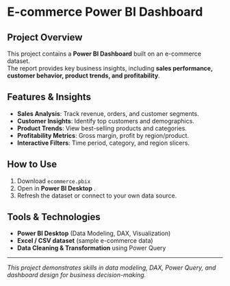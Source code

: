 #  E-commerce Power BI Dashboard

##  Project Overview
This project contains a **Power BI Dashboard** built on an e-commerce dataset.  
The report provides key business insights, including **sales performance, customer behavior, product trends, and profitability**.



##  Features & Insights
- **Sales Analysis**: Track revenue, orders, and customer segments.
- **Customer Insights**: Identify top customers and demographics.
- **Product Trends**: View best-selling products and categories.
- **Profitability Metrics**: Gross margin, profit by region/product.
- **Interactive Filters**: Time period, category, and region slicers.

##  How to Use
1. Download `ecommerce.pbix` 
2. Open in **Power BI Desktop** .
3. Refresh the dataset or connect to your own data source.

##  Tools & Technologies
- **Power BI Desktop** (Data Modeling, DAX, Visualization)
- **Excel / CSV dataset** (sample e-commerce data)
- **Data Cleaning & Transformation** using Power Query


---

 *This project demonstrates skills in data modeling, DAX, Power Query, and dashboard design for business decision-making.*
